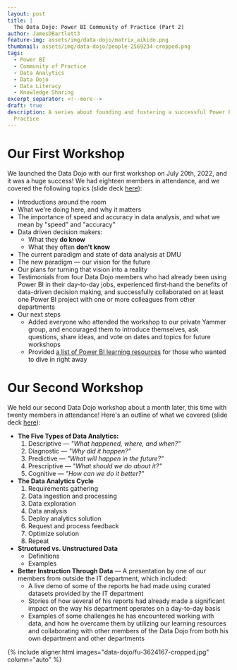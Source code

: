 ```yaml
---
layout: post
title: |
  The Data Dojo: Power BI Community of Practice (Part 2)
author: JamesDBartlett3
feature-img: assets/img/data-dojo/matrix_aikido.png
thumbnail: assets/img/data-dojo/people-2569234-cropped.png
tags:
  - Power BI
  - Community of Practice
  - Data Analytics
  - Data Dojo
  - Data Literacy
  - Knowledge Sharing
excerpt_separator: <!--more-->
draft: true
description: A series about founding and fostering a successful Power BI Community of
  Practice
---
```


<!-- intro a -->
<!--more-->
<!-- intro b -->

<!-- series synopsis & part 1 recap -->

# Our First Workshop

We launched the Data Dojo with our first workshop on July 20th, 2022, and it was a huge success! We had eighteen members in attendance, and we covered the following topics (slide deck [here]()):
- Introductions around the room
- What we're doing here, and why it matters
- The importance of speed and accuracy in data analysis, and what we mean by "speed" and "accuracy"
- Data driven decision makers:
  - What they **do know**
  - What they often **don't know**
- The current paradigm and state of data analysis at DMU
- The new paradigm — our vision for the future
- Our plans for turning that vision into a reality
- Testimonials from four Data Dojo members who had already been using Power BI in their day-to-day jobs, experienced first-hand the benefits of data-driven decision making, and successfully collaborated on at least one Power BI project with one or more colleagues from other departments
- Our next steps
  - Added everyone who attended the workshop to our private Yammer group, and encouraged them to introduce themselves, ask questions, share ideas, and vote on dates and topics for future workshops
  - Provided [a list of Power BI learning resources]() for those who wanted to dive in right away

# Our Second Workshop

We held our second Data Dojo workshop about a month later, this time with twenty members in attendance! Here's an outline of what we covered (slide deck [here]()):
- **The Five Types of Data Analytics:**
  1. Descriptive — *"What happened, where, and when?"*
  2. Diagnostic — *"Why did it happen?"*
  3. Predictive — *"What will happen in the future?"*
  4. Prescriptive — *"What should we do about it?"*
  5. Cognitive — *"How can we do it better?"*
- **The Data Analytics Cycle**
  1. Requirements gathering
  2. Data ingestion and processing
  3. Data exploration
  4. Data analysis
  5. Deploy analytics solution
  6. Request and process feedback
  7. Optimize solution
  8. Repeat
- **Structured vs. Unstructured Data**
  - Definitions
  - Examples
- **Better Instruction Through Data** — A presentation by one of our members from outside the IT department, which included:
  - A live demo of some of the reports he had made using curated datasets provided by the IT department
  - Stories of how several of his reports had already made a significant impact on the way his department operates on a day-to-day basis
  - Examples of some challenges he has encountered working with data, and how he overcame them by utilizing our learning resources and collaborating with other members of the Data Dojo from both his own department and other departments

{% include aligner.html images="data-dojo/fu-3624167-cropped.jpg" column="auto" %}

<!-- add conclusion and teaser for part 3 -->